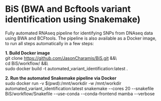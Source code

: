 # BiS (BWA and Bcftools variant identification using Snakemake)
Fully automated RNAseq pipeline for identifying SNPs from DNAseq data using BWA and BCFtools.
The pipeline is also available as a Docker image, to run all steps automatically in a few steps:

**1. Build Docker image**  
git clone https://github.com/JasonCharamis/BiS.git &&\  
cd BiS/workflow/ &&\  
sudo docker build -t automated_variant_identification:latest .  

**2. Run the automated Snakemake pipeline via Docker**  
sudo docker run -v $(pwd):/mnt/workdir -w /mnt/workdir automated_variant_identification:latest snakemake --cores 20 --snakefile BiS/workflow/Snakefile --use-conda --conda-frontend mamba --verbose
